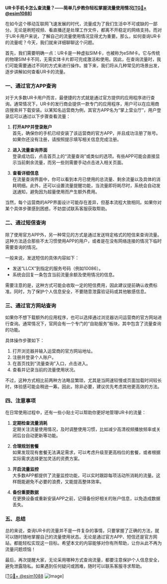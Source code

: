 **UR卡手机卡怎么查流量？——简单几步教你轻松掌握流量使用情况[[TG💪+ @esim1088](https://t.me/s/esim1088)]**

在如今这个移动互联网飞速发展的时代，流量成为了我们生活中不可或缺的一部分。无论是刷短视频、看直播还是处理工作文件，都离不开稳定的网络支持。而对于UR卡用户来说，了解自己的流量使用情况显得尤为重要。那么，如何查询UR卡的流量呢？今天，我们就来详细聊聊这个问题。

首先，我们需要明确一点：UR卡是一种虚拟SIM卡，也被称为eSIM卡。它与传统的物理SIM卡不同，无需实体卡片即可完成激活和使用。因此，在查询流量时，我们可能需要通过不同的方式来进行操作。接下来，我们将从几种常见的场景出发，逐步讲解如何查看UR卡的流量。

### 一、通过官方APP查询

对于大多数UR卡用户而言，最便捷的方式就是通过官方提供的应用程序进行查询。通常情况下，UR卡的发行商会提供一款专门的应用程序，用户可以在应用商店搜索并下载安装。以某知名运营商为例，其官方APP名为“掌上营业厅”，用户登录后可以通过以下步骤查看流量：

1. **打开APP并登录账户**  
   首先，确保你的手机已经安装了该运营商的官方APP，并且成功注册了账号。如果你还没有注册，请按照提示填写相关信息完成注册。

2. **进入流量查询界面**  
   登录成功后，点击首页上的“流量查询”或类似的选项。有些APP可能会直接显示当前剩余流量，而另一些则需要手动点击进入相关页面。

3. **查看详细信息**  
   在流量查询界面中，你可以看到本月已使用的总流量、剩余流量以及具体的消耗明细。此外，还可以设置流量提醒功能，当流量即将耗尽时，系统会自动发送通知，避免因为超量使用而产生额外费用。

当然，每个运营商的APP界面设计可能存在差异，但基本流程大致相同。如果你对某个具体步骤感到困惑，不妨尝试联系客服获取帮助。

### 二、通过短信查询

除了使用官方APP外，另一种常见的方式是通过发送特定格式的短信来查询流量。这种方法适合那些不太习惯使用APP的用户，或者是在没有网络连接的情况下临时需要查询的情况。

一般来说，发送短信的具体内容如下：

- 发送“LLCX”到指定的服务号码（例如10086）。
- 系统会回复一条包含当前流量余额及使用情况的信息。

需要注意的是，这种方式可能会收取一定的短信费用，因此建议提前确认收费标准。同时，为了保护个人信息安全，不要随意泄露验证码或其他敏感信息。

### 三、通过官方网站查询

如果你不想下载额外的应用程序，也可以选择通过浏览器访问运营商的官方网站进行查询。通常情况下，官网会有一个专门的“自助服务”板块，其中包含了流量查询的功能。

具体操作步骤如下：

1. 打开浏览器并输入运营商的官方网站地址。
2. 注册并登录个人账户。
3. 在首页找到“流量查询”入口，点击进入。
4. 查看并记录当前的流量使用状况。

不过，这种方式相比前两种方法略显繁琐，尤其是当网速较慢或页面加载时间较长时，体验感可能会稍逊一筹。因此，除非必要，建议优先考虑其他更高效的方法。

### 四、注意事项

在日常使用过程中，还有一些小贴士可以帮助你更好地管理UR卡的流量：

1. **定期检查流量消耗**  
   定期关注流量使用情况，及时调整使用习惯，比如减少高清视频播放频率或关闭后台自动更新等功能。

2. **合理规划套餐**  
   如果发现现有套餐无法满足需求，可以考虑升级至更高档位的套餐，或者根据实际需求选择更加灵活的资费方案。

3. **开启流量监控**  
   大多数APP都提供了流量监控功能，可以实时跟踪每项活动所消耗的流量。这样既能避免不必要的浪费，又能提高整体效率。

4. **备份重要数据**  
   在更换设备或重新安装APP之前，记得备份好相关的账户信息，以免造成数据丢失。

### 五、总结

总的来说，查询UR卡的流量并不是一件复杂的事情，只要掌握了正确的方法，就可以随时随地掌握自己的流量使用状态。无论是通过官方APP、短信还是官方网站，都能轻松实现这一目标。希望本文的内容能够对你有所帮助，让你从此不再为流量问题烦恼！

最后，再次提醒大家，无论采用哪种方式查询流量，都要注意保护个人信息安全，避免泄露隐私。如果遇到任何疑问或困难，随时可以联系客服寻求帮助。

[[TG💪+ @esim1088](https://t.me/s/esim1088) ![Image](https://i.postimg.cc/4NQfJmqS/Snipaste-2025-05-13-00-14-12.png)]